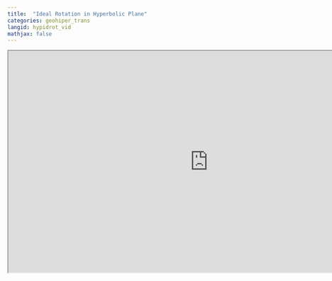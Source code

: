 ```yaml
---
title:  "Ideal Rotation in Hyperbolic Plane"
categories: geohiper_trans
langid: hypidrot_vid
mathjax: false
---
```


<iframe width="900" height="500"
	src="https://www.youtube.com/embed/P0s7wGkdEDM">
</iframe>
